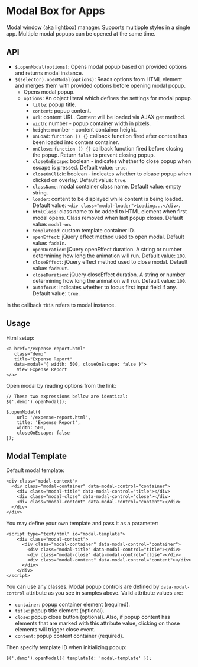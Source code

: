# Modal Box for Apps

Modal window (aka lightbox) manager. Supports multipple styles in a single app. Multiple modal popups can be opened at the same time.

## API

* `$.openModal(options)`: Opens modal popup based on provided options and returns modal instance.
* `$(selector).openModal(options)`: Reads options from HTML element and merges them with provided options before opening modal popup.
    * Opens modal popup.
    * `options`: An object literal which defines the settings for modal popup.
        * `title`: popup title.
        * `content`: popup content.
        * `url`: content URL. Content will be loaded via AJAX get method.
        * `width`: number - popup container width in pixels.
        * `height`: number - content container height.
        * `onLoad`: `function () {}` callback function fired after content has been loaded into content container.
        * `onClose`: `function () {}` callback function fired before closing the popup. Return `false` to prevent closing popup.
        * `closeOnEscape`: boolean - indicates whether to close popup when escape is pressed. Default value: `true`.
        * `closeOnClick`: boolean - indicates whether to cloase popup when clicked on overlay. Default value: `true`.
        * `className`: modal container class name. Default value: empty string.
        * `loader`: content to be displayed while content is being loaded. Default value: `<div class="modal-loader">Loading...</div>`.
        * `htmlClass`: class name to be added to HTML element when first modal opens. Class removed when last popup closes. Default value: `modal-on`.
        * `templateId`: custom template container ID.
        * `openEffect`: jQuery effect method used to open modal. Default value: `fadeIn`.
        * `openDuration`: jQuery openEffect duration. A string or number determining how long the animation will run. Default value: `100`.
        * `closeEffect`: jQuery effect method used to close modal. Default value: `fadeOut`.
        * `closeDuration`: jQuery closeEffect duration. A string or number determining how long the animation will run. Default value: `100`.
        * `autofocus`: indicates whether to focus first input field if any. Default value: `true`.

In the callback `this` refers to modal instance.

## Usage

Html setup:

    <a href="/expense-report.html" 
       class="demo" 
       title="Expense Report" 
       data-modal="{ width: 500, closeOnEscape: false }">
        View Expense Report
    </a>

Open modal by reading options from the link:

    // These two expressions bellow are identical:
    $('.demo').openModal();
    
    $.openModal({
        url: '/expense-report.html',
        title: 'Expense Report',
        width: 500,
        closeOnEscape: false
    });

## Modal Template

Default modal template:

    <div class="modal-context">
      <div class="modal-container" data-modal-control="container">
        <div class="modal-title" data-modal-control="title"></div>
        <div class="modal-close" data-modal-control="close"></div>
        <div class="modal-content" data-modal-control="content"></div>
      </div>
    </div>

You may define your own template and pass it as a parameter:

    <script type="text/html" id="modal-template">
        <div class="modal-context">
          <div class="modal-container" data-modal-control="container">
            <div class="modal-title" data-modal-control="title"></div>
            <div class="modal-close" data-modal-control="close"></div>
            <div class="modal-content" data-modal-control="content"></div>
          </div>
        </div>
    </script>

You can use any classes. Modal popup controls are defined by `data-modal-control` attribute as you see in samples above. Valid attribute values are:

* `container`: popup container element (required).
* `title`: popup title element (optional).
* `close`: popup close button (optional). Also, if popup content has elements that are 
   marked with this attribute value, clicking on those elements will trigger close event.
* `content`: popup content container (required).

Then specify template ID when initializing popup:

    $('.demo').openModal({ templateId: 'modal-template' });
